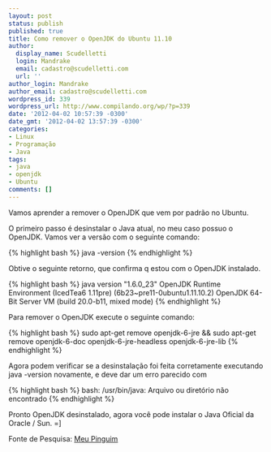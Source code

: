 ```yaml
---
layout: post
status: publish
published: true
title: Como remover o OpenJDK do Ubuntu 11.10
author:
  display_name: Scudelletti
  login: Mandrake
  email: cadastro@scudelletti.com
  url: ''
author_login: Mandrake
author_email: cadastro@scudelletti.com
wordpress_id: 339
wordpress_url: http://www.compilando.org/wp/?p=339
date: '2012-04-02 10:57:39 -0300'
date_gmt: '2012-04-02 13:57:39 -0300'
categories:
- Linux
- Programação
- Java
tags:
- java
- openjdk
- Ubuntu
comments: []
---
```

Vamos aprender a remover o OpenJDK que vem por padrão no Ubuntu.

O primeiro passo é desinstalar o Java atual, no meu caso possuo o OpenJDK.
Vamos ver a versão com o seguinte comando:

{% highlight bash %}
java -version
{% endhighlight %}

Obtive o seguinte retorno, que confirma q estou com o OpenJDK instalado.

{% highlight bash %}
java version "1.6.0_23"
OpenJDK Runtime Environment (IcedTea6 1.11pre) (6b23~pre11-0ubuntu1.11.10.2)
OpenJDK 64-Bit Server VM (build 20.0-b11, mixed mode)
{% endhighlight %}

Para remover o OpenJDK execute o seguinte comando:

{% highlight bash %}
sudo apt-get remove openjdk-6-jre && sudo apt-get remove openjdk-6-doc openjdk-6-jre-headless openjdk-6-jre-lib
{% endhighlight %}

Agora podem verificar se a desinstalação foi feita corretamente executando java -version novamente, e deve dar um erro parecido com

{% highlight bash %}
bash: /usr/bin/java: Arquivo ou diretório não encontrado
{% endhighlight %}

Pronto OpenJDK desinstalado, agora você pode instalar o Java Oficial da Oracle / Sun. =]

Fonte de Pesquisa: <a href="http://meupinguim.com/como-trocar-openjdk-pelo-sunjdk-ubuntu/" target="_blank">Meu Pinguim</a>
